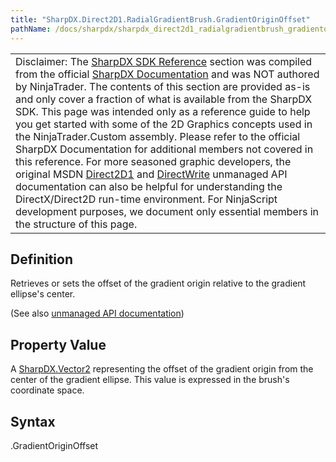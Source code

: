 ```yaml
---
title: "SharpDX.Direct2D1.RadialGradientBrush.GradientOriginOffset"
pathName: /docs/sharpdx/sharpdx_direct2d1_radialgradientbrush_gradientoriginoffset
---
```


|  |
| --- |
| Disclaimer: The [SharpDX SDK Reference](/docs/desktop/sharpdx_sdk_reference) section was compiled from the official [SharpDX Documentation](http://sharpdx.org/) and was NOT authored by NinjaTrader.  The contents of this section are provided as-is and only cover a fraction of what is available from the SharpDX SDK.  This page was intended only as a reference guide to help you get started with some of the 2D Graphics concepts used in the NinjaTrader.Custom assembly.  Please refer to the official SharpDX Documentation for additional members not covered in this reference.  For more seasoned graphic developers, the original MSDN [Direct2D1](https://msdn.microsoft.com/en-us/library/windows/desktop/dd370990.aspx) and [DirectWrite](https://msdn.microsoft.com/en-us/library/windows/desktop/dd368038.aspx) unmanaged API documentation can also be helpful for understanding the DirectX/Direct2D run-time environment. For NinjaScript development purposes, we document only essential members in the structure of this page. |

## Definition

Retrieves or sets the offset of the gradient origin relative to the gradient ellipse's center.

(See also [unmanaged API documentation](https://msdn.microsoft.com/en-us/library/dd371535.aspx))

## Property Value

A [SharpDX.Vector2](/docs/desktop/sharpdx_vector2) representing the offset of the gradient origin from the center of the gradient ellipse. This value is expressed in the brush's coordinate space.

## Syntax

<radialgradientbrush>.GradientOriginOffset
